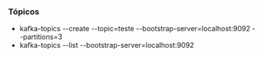 ### Tópicos

* kafka-topics --create --topic=teste --bootstrap-server=localhost:9092 --partitions=3
* kafka-topics --list --bootstrap-server=localhost:9092

